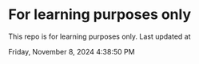 # For learning purposes only
This repo is for learning purposes only.
Last updated at

Friday, November 8, 2024 4:38:50 PM


